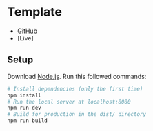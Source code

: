 # Template

- [GitHub](https://github.com/ayman-benammour/template-webpack)
- [Live]

## Setup
Download [Node.js](https://nodejs.org/en/download/).
Run this followed commands:

``` bash
# Install dependencies (only the first time)
npm install
# Run the local server at localhost:8080
npm run dev
# Build for production in the dist/ directory
npm run build
```